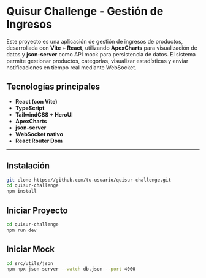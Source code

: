# Quisur Challenge - Gestión de Ingresos

Este proyecto es una aplicación de gestión de ingresos de productos, desarrollada con **Vite + React**, utilizando **ApexCharts** para visualización de datos y **json-server** como API mock para persistencia de datos. El sistema permite gestionar productos, categorías, visualizar estadísticas y enviar notificaciones en tiempo real mediante WebSocket.

## Tecnologías principales

- **React (con Vite)**
- **TypeScript**
- **TailwindCSS + HeroUI**
- **ApexCharts**
- **json-server**
- **WebSocket nativo**
- **React Router Dom**

---

## Instalación
```bash
git clone https://github.com/tu-usuario/quisur-challenge.git
cd quisur-challenge
npm install
```

## Iniciar Proyecto
```bash
cd quisur-challenge
npm run dev
```

## Iniciar Mock
```bash
cd src/utils/json
npm npx json-server --watch db.json --port 4000
```

